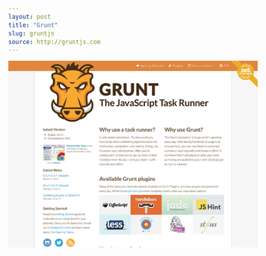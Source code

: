 ```yaml
---
layout: post
title: "Grunt"
slug: gruntjs
source: http://gruntjs.com
---
```


<img src="/screenshots/gruntjs.jpg">
